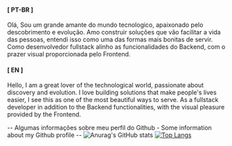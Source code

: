 
#### [ PT-BR ]
  Olá, Sou um grande amante do mundo tecnologico, apaixonado pelo descobrimento e evolução. Amo construir soluções que vão facilitar a vida das pessoas, entendi isso como uma das formas mais bonitas de servir. Como desenvolvedor fullstack alinho as funcionalidades do Backend, com o prazer visual proporcionada pelo Frontend.

#### [ EN ]
  Hello, I am a great lover of the technological world, passionate about discovery and evolution. I love building solutions that make people's lives easier, I see this as one of the most beautiful ways to serve. As a fullstack developer in addition to the Backend functionalities, with the visual pleasure provided by the Frontend.

-- Algumas informações sobre meu perfil do Github - Some information about my Github profile --
![Anurag's GitHub stats](https://github-readme-stats.vercel.app/api?username=FilipeDev-PT&show_icons=true&theme=transparent)   [![Top Langs](https://github-readme-stats.vercel.app/api/top-langs/?username=FilipeDev-PT&layout=donut)](https://github.com/anuraghazra/github-readme-stats)

